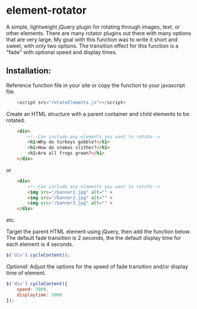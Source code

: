 # element-rotator
A simple, lightweight jQuery plugin for rotating through images, text, or other elements.
There are many rotator plugins out there with many options that are very large. My goal with this function was to write it short and sweet, with only two options.
The transition effect for this function is a "fade" with optional speed and display times.

## Installation:

Reference function file in your site or copy the function to your javascript file.
```javascript  
	<script src="rotateElements.js"></script>
```  
Create an HTML structure with a parent container and child elements to be rotated.
```html  
	<div>
		<!--Can include any elements you want to rotate-->
		<h1>Why do turkeys gobble?</h1>
		<h1>How do snakes slither?</h1>
		<h1>Are all frogs green?</h1>
	</div>
```  
or
```html  
	<div>
		<!--Can include any elements you want to rotate-->
		<img src="/banner1.jpg" alt="" >
		<img src="/banner2.jpg" alt="" >
		<img src="/banner3.jpg" alt="" >
	</div>
```  
etc.

Target the parent HTML element using jQuery, then add the function below. The default fade transition is 2 seconds, the the default display time for each element is 4 seconds.
```javascript	
$('div').cycleContent();
```  
*Optional:* Adjust the options for the speed of fade transition and/or display time of element.

```javascript	
$('div').cycleContent({
	speed: 3000,
	displaytime: 5000
});
```  